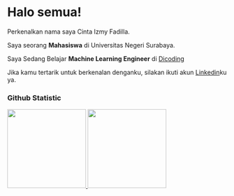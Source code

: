 # Halo semua! 

Perkenalkan nama saya Cinta Izmy Fadilla.<br>

Saya seorang **Mahasiswa** di Universitas Negeri Surabaya.<br>

Saya Sedang Belajar **Machine Learning Engineer** di [Dicoding](https://www.dicoding.com/)<br>

Jika kamu tertarik untuk berkenalan denganku, silakan ikuti akun [Linkedin](https://www.linkedin.com/in/8cintaizmy/)ku ya.

### Github Statistic
<p align="left">
<a href="https://github.com/penuliscode">
  <img height="180em" src="https://github-readme-stats-eight-theta.vercel.app/api?username=penuliscode&show_icons=true&theme=algolia&include_all_commits=true&count_private=true"/>
  <img height="180em" src="https://github-readme-stats-eight-theta.vercel.app/api/top-langs/?username=penuliscode&layout=compact&layout=compact&theme=algolia"/>
</a>
</p>
